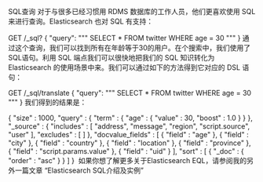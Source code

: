 SQL查询
对于与很多已经习惯用 RDMS 数据库的工作人员，他们更喜欢使用 SQL 来进行查询。Elasticsearch 也对 SQL 有支持：

GET /_sql?
{
  "query": """
    SELECT * FROM twitter 
    WHERE age = 30
  """
}
通过这个查询，我们可以找到所有在年龄等于30的用户。在个搜索中，我们使用了SQL语句。利用 SQL 端点我们可以很快地把我们的 SQL 知识转化为 Elasticsearch 的使用场景中来。我们可以通过如下的方法得到它对应的 DSL 语句：

GET /_sql/translate
{
  "query": """
    SELECT * FROM twitter 
    WHERE age = 30
  """
}
我们得到的结果是：

{
  "size" : 1000,
  "query" : {
    "term" : {
      "age" : {
        "value" : 30,
        "boost" : 1.0
      }
    }
  },
  "_source" : {
    "includes" : [
      "address",
      "message",
      "region",
      "script.source",
      "user"
    ],
    "excludes" : [ ]
  },
  "docvalue_fields" : [
    {
      "field" : "age"
    },
    {
      "field" : "city"
    },
    {
      "field" : "country"
    },
    {
      "field" : "location"
    },
    {
      "field" : "province"
    },
    {
      "field" : "script.params.value"
    },
    {
      "field" : "uid"
    }
  ],
  "sort" : [
    {
      "_doc" : {
        "order" : "asc"
      }
    }
  ]
}
 如果你想了解更多关于Elasticsearch EQL，请参阅我的另外一篇文章 “Elasticsearch SQL介绍及实例”